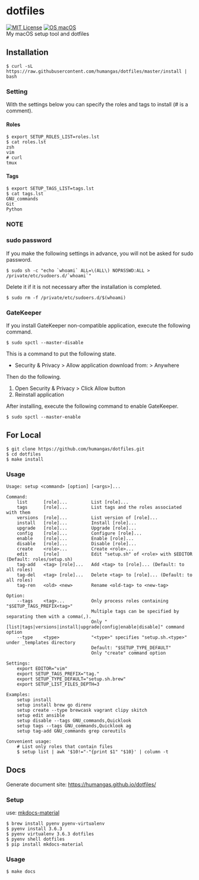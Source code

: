 # dotfiles
[![MIT License](http://img.shields.io/badge/license-MIT-blue.svg?style=flat)](LICENSE)
[![OS macOS](https://img.shields.io/badge/OS-macOS-blue.svg)](OS)  
My macOS setup tool and dotfiles


## Installation
```
$ curl -sL https://raw.githubusercontent.com/humangas/dotfiles/master/install | bash
```

### Setting
With the settings below you can specify the roles and tags to install (# is a comment).

#### Roles
```
$ export SETUP_ROLES_LIST=roles.lst
$ cat roles.lst
zsh
vim
# curl
tmux
```

#### Tags
```
$ export SETUP_TAGS_LIST=tags.lst
$ cat tags.lst
GNU_commands
Git
Python
```

### NOTE
### sudo password
If you make the following settings in advance, you will not be asked for sudo password.
```
$ sudo sh -c "echo `whoami` ALL=\(ALL\) NOPASSWD:ALL > /private/etc/sudoers.d/`whoami`"
```

Delete it if it is not necessary after the installation is completed.
```
$ sudo rm -f /private/etc/sudoers.d/$(whoami)
```

### GateKeeper
If you install GateKeeper non-compatible application, execute the following command.
```
$ sudo spctl --master-disable
```

This is a command to put the following state.
- Security & Privacy > Allow application download from: > Anywhere

Then do the following.
1. Open Security & Privacy > Click Allow button
2. Reinstall application

After installing, execute the following command to enable GateKeeper.
```
$ sudo spctl --master-enable
```


## For Local
```
$ git clone https://github.com/humangas/dotfiles.git
$ cd dotfiles
$ make install
```


### Usage
```
Usage: setup <command> [option] [<args>]...

Command:
    list      [role]...         List [role]... 
    tags      [role]...         List tags and the roles associated with them
    versions  [role]...         List version of [role]...
    install   [role]...         Install [role]...
    upgrade   [role]...         Upgrade [role]...
    config    [role]...         Configure [role]...
    enable    [role]...         Enable [role]...
    disable   [role]...         Disable [role]...
    create    <role>...         Create <role>...
    edit      [role]            Edit "setup.sh" of <role> with $EDITOR (Default: roles/setup.sh)
    tag-add   <tag> [role]...   Add <tag> to [role]... (Default: to all roles)
    tag-del   <tag> [role]...   Delete <tag> to [role]... (Default: to all roles)
    tag-ren   <old> <new>       Rename <old-tag> to <new-tag>

Option:
    --tags    <tag>...          Only process roles containing "$SETUP_TAGS_PREFIX<tag>"
                                Multiple tags can be specified by separating them with a comma(,).
                                Only "[list|tags|versions|install|upgrade|config|enable|disable]" command option
    --type    <type>            "<type>" specifies "setup.sh.<type>" under _templates directory
                                Default: "$SETUP_TYPE_DEFAULT"
                                Only "create" command option

Settings:
    export EDITOR="vim"
    export SETUP_TAGS_PREFIX="tag."
    export SETUP_TYPE_DEFAULT="setup.sh.brew"
    export SETUP_LIST_FILES_DEPTH=3

Examples:
    setup install
    setup install brew go direnv
    setup create --type brewcask vagrant clipy skitch
    setup edit ansible
    setup disable --tags GNU_commands,Quicklook
    setup tags --tags GNU_commands,Quicklook ag
    setup tag-add GNU_commands grep coreutils

Convenient usage:
    # List only roles that contain files
    $ setup list | awk '$10!="-"{print $1" "$10}' | column -t

```


## Docs
Generate document site: https://humangas.github.io/dotfiles/

### Setup
use: [mkdocs-material](https://github.com/squidfunk/mkdocs-material)

```
$ brew install pyenv pyenv-virtualenv
$ pyenv install 3.6.3
$ pyenv virtualenv 3.6.3 dotfiles
$ pyenv shell dotfiles
$ pip install mkdocs-material
```

### Usage
```
$ make docs
```
